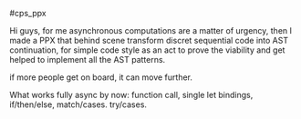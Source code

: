 #cps_ppx

Hi guys, for me asynchronous computations are a matter of urgency, then I made a PPX that behind scene transform discret sequential code into AST continuation, for simple code style as an act to prove the viability and get helped to implement all the AST patterns.

if more people get on board, it can move further.

What works fully async by now:
  function call,
  single let bindings,
  if/then/else,
  match/cases.
  try/cases.